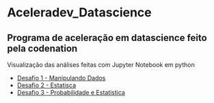 # Aceleradev_Datascience
## Programa de aceleração em datascience feito pela codenation
Visualização das análises feitas com Jupyter Notebook em python
* [Desafio 1 - Manipulando Dados](https://github.com/LucasImpieri/Aceleradev_Datascience/blob/master/Desafio1_Manipulando%20Dados/Desafio%201.ipynb)
* [Desafio 2 - Estatisca](https://github.com/LucasImpieri/Aceleradev_Datascience/blob/master/Desafio2_Estatisca/Desafio%202.ipynb)
* [Desafio 3 - Probabilidade e Estatistica](https://github.com/LucasImpieri/Aceleradev_Datascience/blob/master/Desafio3_Probabilidade_Estatistica/main.ipynb)
